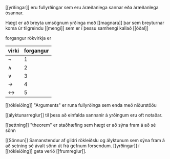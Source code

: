 [[yrðingar]] eru fullyrðingar sem eru áræðanlega sannar eða áræðanlega ósannar.

Hægt er að breyta umsögnum yrðinga með [[magnara]] þar sem breyturnar koma úr tilgreindu [[mengi]] sem er í þessu samhengi kallað [[óðal]]

forgangur rökvirkja er

| virki             | forgangur |
| ----------------- | --------- |
| $\neg$            | 1         |
| $\land$           | 2         |
| $\lor$            | 3         |
| $\rightarrow$     | 4         |
| $\leftrightarrow$ | 5          |

[[rökleiðing]] "Arguments" er runa fullyrðinga sem enda með niðurstöðu

[[ályktunarreglur]] til þess að einfalda sannanir á yrðingum eru oft notaðar.

[[settning]] "theorem" er staðhæfing sem hægt er að sýna fram á að sé sönn

[[Sönnun]] Samanstendur af gildri rökleiðslu og ályktunum sem sýna fram á að setning sé ávalt sönn út frá gefnum forsendum. [[yrðingar]] í [[rökleiðing]] geta verið [[frumreglur]].

